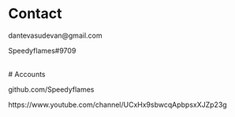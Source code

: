 # Contact

<p>dantevasudevan@gmail.com</p>
<p>Speedyflames#9709</p>
<br>
# Accounts
<p>github.com/Speedyflames</p>
<p>https://www.youtube.com/channel/UCxHx9sbwcqApbpsxXJZp23g</p>
